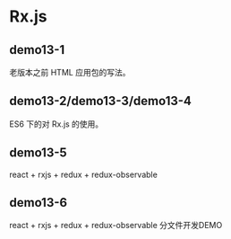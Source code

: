 # Rx.js

## demo13-1

老版本之前 HTML 应用包的写法。

## demo13-2/demo13-3/demo13-4

ES6 下的对 Rx.js 的使用。

## demo13-5

react + rxjs + redux + redux-observable

## demo13-6

react + rxjs + redux + redux-observable 分文件开发DEMO
